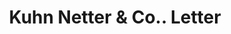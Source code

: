 ---
doi: 10.7916/D81G1ZDH
date_other: '1860'
date_other_textual: 1860-1869
form: correspondence
genre:
- Letters (correspondence)
name:
- Kuhn Netter & Co.
object_in_context_url: https://biggert.cul.columbia.edu/items/view/ave_biggert_01685
subject_hierarchical_geographic:
- Cincinnati, Ohio, United States
subject_name:
- Kuhn Netter & Co.
title: Kuhn Netter & Co.. Letter
sort_title: Kuhn Netter & Co.. Letter
call_number: ave_biggert_01685
coordinates:
- 39.1,-84.51666666666667
pid: ave_biggert_01685
identifiers: ave_biggert_01685
thumbnail: https://derivativo-1.library.columbia.edu/iiif/2/ldpd:490775/full/!256,256/0/native.jpg
permalink: "/biggert/ave_biggert_01685/"
layout: iiif-image-page
---